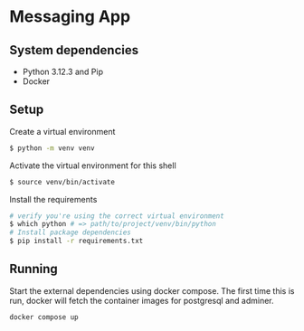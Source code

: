 # Messaging App

## System dependencies
* Python 3.12.3 and Pip
* Docker

## Setup

Create a virtual environment
```bash
$ python -m venv venv
```

Activate the virtual environment for this shell
```bash
$ source venv/bin/activate
```

Install the requirements
```bash
# verify you're using the correct virtual environment
$ which python # => path/to/project/venv/bin/python
# Install package dependencies
$ pip install -r requirements.txt
```

## Running

Start the external dependencies using docker compose. The first time this is run, docker will fetch the container
images for postgresql and adminer. 
```bash
docker compose up
```


